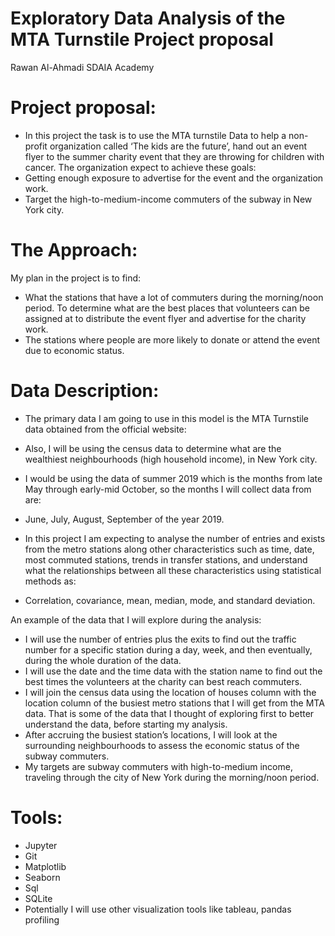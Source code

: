 # Exploratory Data Analysis of the MTA Turnstile Project proposal
Rawan Al-Ahmadi
SDAIA Academy

# Project proposal:
- In this project the task is to use the MTA turnstile Data to help a non-profit organization
called ‘The kids are the future’, hand out an event flyer to the summer charity event that they 
are throwing for children with cancer. The organization expect to achieve these goals:
-  Getting enough exposure to advertise for the event and the organization work. 
-  Target the high-to-medium-income commuters of the subway in New York city. 

# The Approach:

My plan in the project is to find:
-  What the stations that have a lot of commuters during the morning/noon
period. To determine what are the best places that volunteers can be assigned 
at to distribute the event flyer and advertise for the charity work.
- The stations where people are more likely to donate or attend the event due to economic status.

# Data Description:

- The primary data I am going to use in this model is the MTA Turnstile data obtained from the official website:
- Also, I will be using the census data to determine what are the wealthiest neighbourhoods (high household income), in New York city.

- I would be using the data of summer 2019 which is the months from late May through early-mid October, so the months I will collect data from are:
- June, July, August, September of the year 2019.
- In this project I am expecting to analyse the number of entries and exists from the metro stations along other characteristics such as time, date, most commuted stations, trends in transfer stations, and understand what the relationships between all these characteristics using statistical methods as:
- Correlation, covariance, mean, median, mode, and standard deviation. 

An example of the data that I will explore during the analysis:
- I will use the number of entries plus the exits to find out the traffic number for a specific station during a day, week, and then eventually, during the whole duration of the data.
- I will use the date and the time data with the station name to find out the best times the volunteers at the charity can best reach commuters.
- I will join the census data using the location of houses column with the location column of the busiest metro stations that I will get from the MTA data. 
That is some of the data that I thought of exploring first to better understand the data, before starting my analysis. 
- After accruing the busiest station’s locations, I will look at the surrounding neighbourhoods to assess the economic status of the subway commuters.
- My targets are subway commuters with high-to-medium income, traveling through the city of New York during the morning/noon period. 

# Tools:
- Jupyter
- Git
- Matplotlib
- Seaborn
- Sql
- SQLite
- Potentially I will use other visualization tools like tableau, pandas profiling


```python

```

